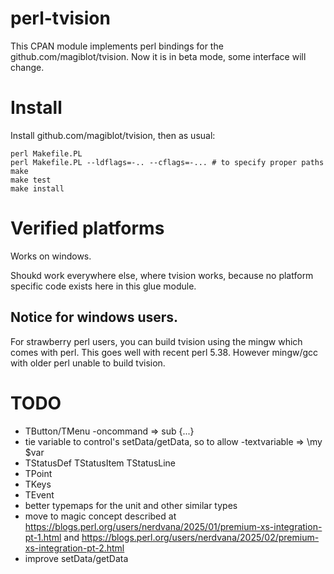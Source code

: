 # perl-tvision

This CPAN module implements perl bindings for the github.com/magiblot/tvision.
Now it is in beta mode, some interface will change.

# Install

Install github.com/magiblot/tvision, then as usual:

    perl Makefile.PL
    perl Makefile.PL --ldflags=-.. --cflags=-... # to specify proper paths
    make
    make test
    make install

# Verified platforms

Works on windows.

Shoukd work everywhere else, where tvision works, because no platform specific
code exists here in this glue module.

## Notice for windows users.

For strawberry perl users, you can build tvision using the mingw which comes with
perl. This goes well with recent perl 5.38. However mingw/gcc with older perl unable
to build tvision.

# TODO

* TButton/TMenu -oncommand => sub {...}
* tie variable to control's setData/getData, so to allow -textvariable => \my $var
* TStatusDef TStatusItem TStatusLine
* TPoint
* TKeys
* TEvent
* better typemaps for the unit and other similar types
* move to magic concept described at https://blogs.perl.org/users/nerdvana/2025/01/premium-xs-integration-pt-1.html and https://blogs.perl.org/users/nerdvana/2025/02/premium-xs-integration-pt-2.html
* improve setData/getData

